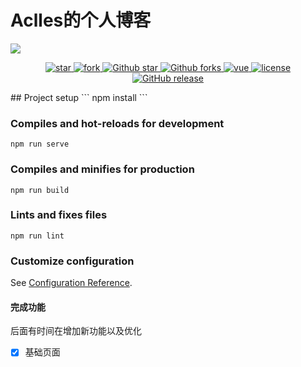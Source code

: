 # Aclles的个人博客
<p>
  <img src="https://s3.ax1x.com/2020/12/30/rLTE8g.jpg"/>
</p>
<p align="center">
  <a href="https://gitee.com/zhao_yunmeng/GRBK_VUE">
    <img src="https://gitee.com/zhao_yunmeng/GRBK_VUE/badge/star.svg?theme=white" alt="star"/>
    <img src="https://gitee.com/zhao_yunmeng/GRBK_VUE/badge/fork.svg" alt="fork"/>
  </a>
  <a href="https://github.com/fengziye/Gblog">
      <img src="https://img.shields.io/github/stars/fengziye/Gblog.svg?style=social" alt="Github star"/>
      <img src="https://img.shields.io/github/forks/fengziye/Gblog.svg?style=social" alt="Github forks"/>
  </a>
  <a href="https://github.com/vuejs/vue">
    <img src="https://img.shields.io/badge/vue-2.6.11-brightgreen.svg" alt="vue"/>
  </a>
  <a href="https://github.com/fengziye/Gblog/blob/master/license">
    <img src="https://img.shields.io/github/license/mashape/apistatus.svg" alt="license"/>
  </a>
  <a href="https://github.com/fengziye/Gblog/releases">
      <img src="https://img.shields.io/github/release/fengziye/Gblog.svg" alt="GitHub release">
  </a>
</p>
## Project setup
```
npm install
```

### Compiles and hot-reloads for development
```
npm run serve
```

### Compiles and minifies for production
```
npm run build
```

### Lints and fixes files
```
npm run lint
```

### Customize configuration
See [Configuration Reference](https://cli.vuejs.org/config/).
#### 完成功能
后面有时间在增加新功能以及优化
- [x] 基础页面
